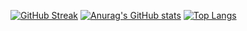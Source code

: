 [![GitHub Streak](https://github-readme-streak-stats.herokuapp.com/?user=coldman-47&theme=gotham)](https://github.com/coldman-47)
[![Anurag's GitHub stats](https://github-readme-stats.vercel.app/api?username=coldman-47&show_icons=true&theme=gotham)](https://github.com/coldman-47)
[![Top Langs](https://github-readme-stats.vercel.app/api/top-langs/?username=coldman-47&layout=compact)](https://github.com/coldman-47)
